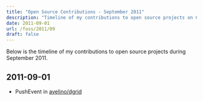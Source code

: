 ```yaml
---
title: "Open Source Contributions - September 2011"
description: "Timeline of my contributions to open source projects on GitHub during September 2011."
date: 2011-09-01
url: /foss/2011/09
draft: false
---
```


Below is the timeline of my contributions to open source projects during September 2011.

## 2011-09-01

- PushEvent in [avelino/dgrid](https://github.com/avelino/dgrid)

